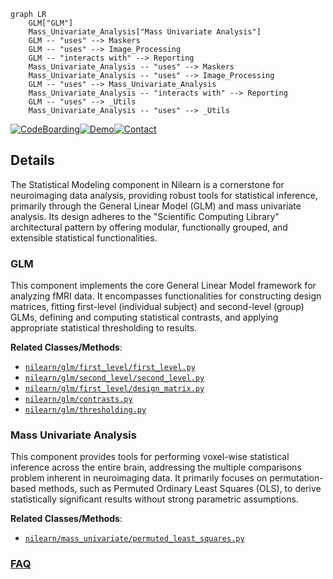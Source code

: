 ```mermaid
graph LR
    GLM["GLM"]
    Mass_Univariate_Analysis["Mass Univariate Analysis"]
    GLM -- "uses" --> Maskers
    GLM -- "uses" --> Image_Processing
    GLM -- "interacts with" --> Reporting
    Mass_Univariate_Analysis -- "uses" --> Maskers
    Mass_Univariate_Analysis -- "uses" --> Image_Processing
    GLM -- "uses" --> Mass_Univariate_Analysis
    Mass_Univariate_Analysis -- "interacts with" --> Reporting
    GLM -- "uses" --> _Utils
    Mass_Univariate_Analysis -- "uses" --> _Utils
```

[![CodeBoarding](https://img.shields.io/badge/Generated%20by-CodeBoarding-9cf?style=flat-square)](https://github.com/CodeBoarding/CodeBoarding)[![Demo](https://img.shields.io/badge/Try%20our-Demo-blue?style=flat-square)](https://www.codeboarding.org/demo)[![Contact](https://img.shields.io/badge/Contact%20us%20-%20contact@codeboarding.org-lightgrey?style=flat-square)](mailto:contact@codeboarding.org)

## Details

The Statistical Modeling component in Nilearn is a cornerstone for neuroimaging data analysis, providing robust tools for statistical inference, primarily through the General Linear Model (GLM) and mass univariate analysis. Its design adheres to the "Scientific Computing Library" architectural pattern by offering modular, functionally grouped, and extensible statistical functionalities.

### GLM
This component implements the core General Linear Model framework for analyzing fMRI data. It encompasses functionalities for constructing design matrices, fitting first-level (individual subject) and second-level (group) GLMs, defining and computing statistical contrasts, and applying appropriate statistical thresholding to results.


**Related Classes/Methods**:

- <a href="https://github.com/nilearn/nilearn/blob/main/nilearn/glm/first_level/first_level.py" target="_blank" rel="noopener noreferrer">`nilearn/glm/first_level/first_level.py`</a>
- <a href="https://github.com/nilearn/nilearn/blob/main/nilearn/glm/second_level/second_level.py" target="_blank" rel="noopener noreferrer">`nilearn/glm/second_level/second_level.py`</a>
- <a href="https://github.com/nilearn/nilearn/blob/main/nilearn/glm/first_level/design_matrix.py" target="_blank" rel="noopener noreferrer">`nilearn/glm/first_level/design_matrix.py`</a>
- <a href="https://github.com/nilearn/nilearn/blob/main/nilearn/glm/contrasts.py" target="_blank" rel="noopener noreferrer">`nilearn/glm/contrasts.py`</a>
- <a href="https://github.com/nilearn/nilearn/blob/main/nilearn/glm/thresholding.py" target="_blank" rel="noopener noreferrer">`nilearn/glm/thresholding.py`</a>


### Mass Univariate Analysis
This component provides tools for performing voxel-wise statistical inference across the entire brain, addressing the multiple comparisons problem inherent in neuroimaging data. It primarily focuses on permutation-based methods, such as Permuted Ordinary Least Squares (OLS), to derive statistically significant results without strong parametric assumptions.


**Related Classes/Methods**:

- <a href="https://github.com/nilearn/nilearn/blob/main/nilearn/mass_univariate/permuted_least_squares.py" target="_blank" rel="noopener noreferrer">`nilearn/mass_univariate/permuted_least_squares.py`</a>




### [FAQ](https://github.com/CodeBoarding/GeneratedOnBoardings/tree/main?tab=readme-ov-file#faq)